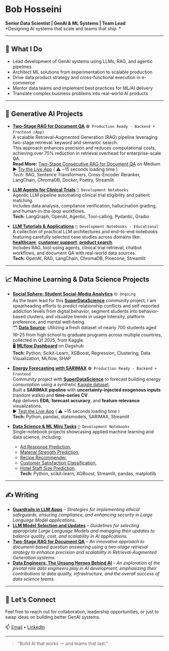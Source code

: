 # Bob Hosseini  
**Senior Data Scientist | GenAI & ML Systems | Team Lead**  
*Designing AI systems that scale and teams that ship.
*

---

## 🔧 What I Do
- Lead development of GenAI systems using LLMs, RAG, and agentic pipelines
- Architect ML solutions from experimentation to scalable production
- Drive data product strategy and cross-functional execution in e-commerce
- Mentor data teams and implement best practices for ML/AI delivery
- Translate complex business problems into real-world AI products

---

## 🧠 Generative AI Projects

- [**Two-Stage RAG for Document QA**](https://github.com/bab-git/two-stage-conrag) `🟢 Production Ready - Backend + Frontend (App)`  
A scalable Retrieval-Augmented Generation (RAG) pipeline leveraging two-stage retrieval: keyword and semantic search.  
This approach enhances precision and reduces computational costs, achieving over 75% reduction in retrieval overhead for enterprise-scale QA.  
**Read More:** [Two-Stage Consecutive RAG for Document QA](https://medium.com/@bbkhosseini/two-stage-consecutive-rag-for-document-qa-enhancing-precision-and-scalability-ac2af206babd) on Medium  
▶️ [Try the Live App](https://bbkhosseini--two-stage-conrag-run.modal.run/) ( ⚠️ ~15 seconds loading time )    
*Tech:* RAG, Sentence Transformers, Cross-Encoder Reranker, LangChain, ChromaDB, Docker, Poetry, Streamlit



- [**LLM Agents for Clinical Trials**](https://github.com/bab-git/llm_pharma) `🔵 Development Notebooks`  
Agentic LLM pipeline automating clinical trial eligibility and patient matching.  
Includes data analysis, compliance verification, hallucination grading, and human-in-the-loop workflows.  
**Tech:** LangGraph, OpenAI, Agentic, Tool-calling, Pydantic, Gradio



- [**LLM Tutorials & Applications**](https://github.com/bab-git/llm-tutorials) `🔵 Development Notebooks - Educational`  
A collection of practical LLM architectures and end-to-end notebooks featuring carefully selected case studies across domains like: 
  [**healthcare**](https://github.com/bab-git/llm-tutorials/blob/master/notebooks/Fundamentals/QA_chatbot_memory.ipynb),
  [**customer support**](https://github.com/bab-git/llm-tutorials/blob/master/notebooks/Fundamentals/QA_chatbot.ipynb),
  [**product search**](https://github.com/bab-git/llm-tutorials/blob/master/notebooks/Retrieval_Augmented_Generation/RAG_evaluation.ipynb).  
Includes RAG, tool-using agents, clinical trial retrieval, chatbot workflows, and document QA with real-world data sources.  
**Tech:** OpenAI, RAG, LangChain, ChromaDB, Pinecone, Streamlit


---

## 📈 Machine Learning & Data Science Projects

- [**Social Sphere: Student Social-Media Analytics**](https://github.com/bab-git/SDS-social-sphere/tree/main/submissions/team-members/bob-hosseini) `🟡 Ongoing`  
As the team lead for this [**SuperDataScience**](https://community.superdatascience.com/feed) community project, I am spearheading efforts to predict relationship conflicts and self-reported addiction levels from digital behavior, segment students into behavior-based clusters, and visualize trends in usage intensity, platform preference, and mental well-being.      
🗂️ [**Data Source**](https://www.kaggle.com/datasets/adilshamim8/social-media-addiction-vs-relationships): Utilizing a fresh dataset of nearly 700 students aged 16–25 from high school to graduate programs across multiple countries, collected in Q1 2025, from Kaggle.      
🖥️ [**MLflow Dashboard**](https://dagshub.com/bab-git/SDS-social-sphere.mlflow/#/experiments/2) on Dagshub      
**Tech:** Python, Scikit-Learn, XGBoost, Regression, Clustering, Data Visualization, MLflow, SHAP


- [**Energy Forecasting with SARIMAX**](https://github.com/bab-git/SDS-CP027-watt-wise/tree/main/submissions/team/bob-hosseini) `🟢 Production Ready - Backend + Frontend`  
Community project with [**SuperDataScience**](https://community.superdatascience.com/feed) to forecast building energy consumption using a synthetic [Kaggle dataset](https://www.kaggle.com/datasets/mrsimple07/energy-consumption-prediction).  
Built a **SARIMAX pipeline** with **uncertainty-injected exogenous inputs** (random walks) and **time-series CV**.  
App delivers **EDA**, **forecast accuracy**, and **feature relevance** visualizations.  
▶️ [Test the Live App](https://bbkhosseini--wattwise-energy-forecast-run.modal.run/) ( ⚠️ ~15 seconds loading time )    
**Tech:** Python, pandas, statsmodels, SARIMAX, Streamlit

- [**Data Science & ML Mini Tasks**](https://github.com/bab-git/data-science-and-ml-mini-projects) `🔵 Development Notebooks`  
Single-notebook projects showcasing applied machine learning and data science, including: 
  - [Ad Response Prediction](https://github.com/bab-git/data-science-and-ml-mini-projects/blob/master/tasks/Predict_Advertisement_Response),  
  - [Material Strength Prediction](https://github.com/bab-git/data-science-and-ml-mini-projects/tree/master/tasks/Predictive_Modeling_for_Material_Strength),
  - [Recipe Recommender](https://github.com/bab-git/data-science-and-ml-mini-projects/tree/master/tasks/Recommendation_System_Food_Recipes),
  - [Customer Satisfaction Classification](https://github.com/bab-git/data-science-and-ml-mini-projects/tree/master/tasks/Customer_Satisfaction_Prediction),
  - [Hotel Staff Size Prediction](https://github.com/bab-git/data-science-and-ml-mini-projects/tree/master/tasks/Hotel_Staff_Size_Estimation_via_Regression).  
**Tech:** Python, scikit-learn, XGBoost, Streamlit, pandas, matplotlib

---

## ✍️ Writing

- **[Guardrails in LLM Apps](https://www.linkedin.com/feed/update/urn:li:ugcPost:7275192025069621248/)** – *Strategies for implementing ethical safeguards, ensuring compliance, and enhancing security in Large Language Model applications.*
- **[LLM Model Selection and Updates](https://medium.com/@bbkhosseini/llm-model-selection-and-updates-c6448b23eb36)** – *Guidelines for selecting appropriate Large Language Models and managing their updates to balance quality, cost, and scalability in AI applications.*
- **[Two-Stage RAG for Document QA](https://medium.com/@bbkhosseini/two-stage-consecutive-rag-for-document-qa-enhancing-precision-and-scalability-ac2af206babd)** – *An innovative approach to document-based question answering using a two-stage retrieval strategy to enhance precision and scalability in Retrieval-Augmented Generation systems.*
- **[Data Engineers: The Unsung Heroes Behind AI](https://www.linkedin.com/feed/update/urn:li:ugcPost:7209355924925202432/)** – *An exploration of the pivotal role data engineers play in AI development, emphasizing their contributions to data quality, infrastructure, and the overall success of data science teams.*



---

## 💬 Let’s Connect

Feel free to reach out for collaboration, leadership opportunities, or just to swap ideas on building better GenAI systems.


📫 [Email](mailto:bbkhosseini@gmail.com) • [LinkedIn](https://www.linkedin.com/in/bhosseini)

---

> “Build AI that works — and teams that last.”


<!--
**bab-git/bab-git** is a ✨ _special_ ✨ repository because its `README.md` (this file) appears on your GitHub profile.

Here are some ideas to get you started:

- 🔭 I’m currently working on ...
- 🌱 I’m currently learning ...
- 👯 I’m looking to collaborate on ...
- 🤔 I’m looking for help with ...
- 💬 Ask me about ...
- 📫 How to reach me: ...
- 😄 Pronouns: ...
- ⚡ Fun fact: ...
-->



